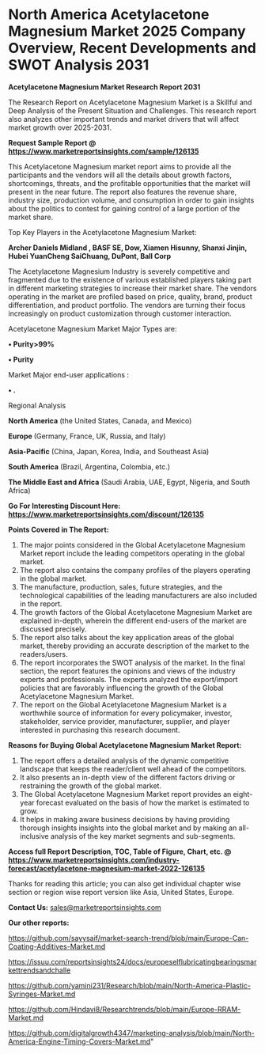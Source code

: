 # North America Acetylacetone Magnesium Market 2025 Company Overview, Recent Developments and SWOT Analysis 2031

<strong>Acetylacetone Magnesium Market Research Report 2031</strong>

The Research Report on Acetylacetone Magnesium Market is a Skillful and Deep Analysis of the Present Situation and Challenges. This research report also analyzes other important trends and market drivers that will affect market growth over 2025-2031.

<strong>Request Sample Report @ <a href=https://www.marketreportsinsights.com/sample/126135>https://www.marketreportsinsights.com/sample/126135</a></strong>

This Acetylacetone Magnesium market report aims to provide all the participants and the vendors will all the details about growth factors, shortcomings, threats, and the profitable opportunities that the market will present in the near future. The report also features the revenue share, industry size, production volume, and consumption in order to gain insights about the politics to contest for gaining control of a large portion of the market share.

Top Key Players in the Acetylacetone Magnesium Market:

<strong>Archer Daniels Midland , BASF SE, Dow, Xiamen Hisunny, Shanxi Jinjin, Hubei YuanCheng SaiChuang, DuPont, Ball Corp</strong>

The Acetylacetone Magnesium Industry is severely competitive and fragmented due to the existence of various established players taking part in different marketing strategies to increase their market share. The vendors operating in the market are profiled based on price, quality, brand, product differentiation, and product portfolio. The vendors are turning their focus increasingly on product customization through customer interaction.

Acetylacetone Magnesium Market Major Types are:

<strong>• Purity>99%

• Purity</strong>

Market Major end-user applications :

<strong>• .</strong>

Regional Analysis

</u><strong><b>North America</b></strong> (the United States, Canada, and Mexico)

<strong><b>Europe </b></strong>(Germany, France, UK, Russia, and Italy)

<strong><b>Asia-Pacific</b></strong> (China, Japan, Korea, India, and Southeast Asia)

<strong><b>South America</b></strong> (Brazil, Argentina, Colombia, etc.)

<strong><b>The Middle East and Africa</b></strong> (Saudi Arabia, UAE, Egypt, Nigeria, and South Africa)

<strong>Go For Interesting Discount Here: <a href=https://www.marketreportsinsights.com/discount/126135>https://www.marketreportsinsights.com/discount/126135</a></strong>

<strong>Points Covered in The Report:</strong>
<ol>
  <li>The major points considered in the Global Acetylacetone Magnesium Market report include the leading competitors operating in the global market.</li>
  <li>The report also contains the company profiles of the players operating in the global market.</li>
  <li>The manufacture, production, sales, future strategies, and the technological capabilities of the leading manufacturers are also included in the report.</li>
  <li>The growth factors of the Global Acetylacetone Magnesium Market are explained in-depth, wherein the different end-users of the market are discussed precisely.</li>
  <li>The report also talks about the key application areas of the global market, thereby providing an accurate description of the market to the readers/users.</li>
  <li>The report incorporates the SWOT analysis of the market. In the final section, the report features the opinions and views of the industry experts and professionals. The experts analyzed the export/import policies that are favorably influencing the growth of the Global Acetylacetone Magnesium Market.</li>
  <li>The report on the Global Acetylacetone Magnesium Market is a worthwhile source of information for every policymaker, investor, stakeholder, service provider, manufacturer, supplier, and player interested in purchasing this research document.</li>
</ol>
<strong>Reasons for Buying Global Acetylacetone Magnesium Market Report:</strong>

<ol>
  <li>The report offers a detailed analysis of the dynamic competitive landscape that keeps the reader/client well ahead of the competitors.</li>
  <li>It also presents an in-depth view of the different factors driving or restraining the growth of the global market.</li>
  <li>The Global Acetylacetone Magnesium Market report provides an eight-year forecast evaluated on the basis of how the market is estimated to grow.</li>
  <li>It helps in making aware business decisions by having providing thorough insights insights into the global market and by making an all-inclusive analysis of the key market segments and sub-segments.</li>
</ol>
<strong>Access full Report Description, TOC, Table of Figure, Chart, etc. @ <a href=https://www.marketreportsinsights.com/industry-forecast/acetylacetone-magnesium-market-2022-126135>https://www.marketreportsinsights.com/industry-forecast/acetylacetone-magnesium-market-2022-126135</a></strong>


Thanks for reading this article; you can also get individual chapter wise section or region wise report version like Asia, United States, Europe.

<strong>Contact Us:</strong>
sales@marketreportsinsights.com

<strong>Our other reports:</strong>

<a href=https://github.com/sayysaif/market-search-trend/blob/main/Europe-Can-Coating-Additives-Market.md>https://github.com/sayysaif/market-search-trend/blob/main/Europe-Can-Coating-Additives-Market.md</a>

<a href=https://issuu.com/reportsinsights24/docs/europeselflubricatingbearingsmarkettrendsandchalle>https://issuu.com/reportsinsights24/docs/europeselflubricatingbearingsmarkettrendsandchalle</a>

<a href=https://github.com/yamini231/Research/blob/main/North-America-Plastic-Syringes-Market.md>https://github.com/yamini231/Research/blob/main/North-America-Plastic-Syringes-Market.md</a>

<a href=https://github.com/Hindavi8/Researchtrends/blob/main/Europe-RRAM-Market.md>https://github.com/Hindavi8/Researchtrends/blob/main/Europe-RRAM-Market.md</a>

<a href=https://github.com/digitalgrowth4347/marketing-analysis/blob/main/North-America-Engine-Timing-Covers-Market.md>https://github.com/digitalgrowth4347/marketing-analysis/blob/main/North-America-Engine-Timing-Covers-Market.md</a>"
